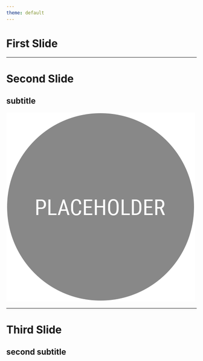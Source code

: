 ```yaml
---
theme: default
---
```


# First Slide

--- 

# Second Slide

## subtitle

![](../attachments/placeholder-circle.png)

---

# Third Slide

## second subtitle
